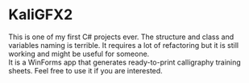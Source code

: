 # KaliGFX2
This is one of my first C# projects ever. The structure and class and variables naming is terrible. It requires a lot of refactoring but it is still working and might be useful for someone.<br />
It is a WinForms app that generates ready-to-print calligraphy training sheets. Feel free to use it if you are interested.
